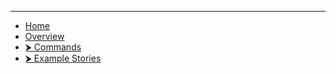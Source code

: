 ---

* [Home](/README.md)
* [Overview](/OVERVIEW.md)
* [⮞ Commands](/commands/COMMANDS.md)
* [⮞ Example Stories](/exampleStorys/MAIN.md)